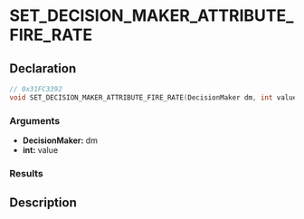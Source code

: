 # SET_DECISION_MAKER_ATTRIBUTE_FIRE_RATE

## Declaration
```cpp
// 0x31FC3392
void SET_DECISION_MAKER_ATTRIBUTE_FIRE_RATE(DecisionMaker dm, int value);
```

### Arguments
- **DecisionMaker:** dm
- **int:** value

### Results

## Description
